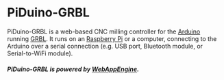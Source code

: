 # PiDuino-GRBL

PiDuino-GRBL is a web-based CNC milling controller for the [Arduino](https://www.arduino.cc/) running [GRBL](https://github.com/grbl/grbl). It runs on an [Raspberry Pi](https://www.raspberrypi.org/) or a computer, connecting to the Arduino over a serial connection (e.g. USB port, Bluetooth module, or Serial-to-WiFi module).

##### PiDuino-GRBL is powered by [WebAppEngine](https://github.com/cheton/webappengine).

